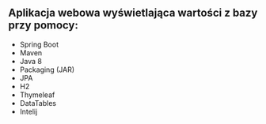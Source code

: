 ## Aplikacja webowa wyświetlająca wartości z bazy przy pomocy:
* Spring Boot
* Maven
* Java 8
* Packaging (JAR)
* JPA
* H2
* Thymeleaf
* DataTables
* Intelij
